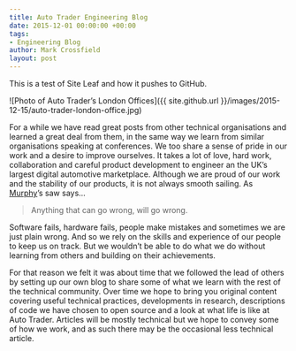 ```yaml
---
title: Auto Trader Engineering Blog
date: 2015-12-01 00:00:00 +00:00
tags:
- Engineering Blog
author: Mark Crossfield
layout: post
---
```


This is a test of Site Leaf and how it pushes to GitHub.

!\[Photo of Auto Trader’s London Offices\]({{ site.github.url }}/images/2015-12-15/auto-trader-london-office.jpg)

For a while we have read great posts from other technical organisations and learned a great deal from them, in the same way we learn from similar organisations speaking at conferences. We too share a sense of pride in our work and a desire to improve ourselves. It takes a lot of love, hard work, collaboration and careful product development to engineer an the UK’s largest digital automotive marketplace. Although we are proud of our work and the stability of our products, it is not always smooth sailing. As [Murphy](https://en.wikipedia.org/wiki/Edward_A._Murphy_Jr.)’s saw says…

> Anything that can go wrong, will go wrong.

Software fails, hardware fails, people make mistakes and sometimes we are just plain wrong. And so we rely on the skills and experience of our people to keep us on track. But we wouldn’t be able to do what we do without learning from others and building on their achievements.

For that reason we felt it was about time that we followed the lead of others by setting up our own blog to share some of what we learn with the rest of the technical community. Over time we hope to bring you original content covering useful technical practices, developments in research, descriptions of code we have chosen to open source and a look at what life is like at Auto Trader. Articles will be mostly technical but we hope to convey some of how we work, and as such there may be the occasional less technical article.
<!--stackedit_data:
eyJoaXN0b3J5IjpbLTEzMDgzMTIwNzldfQ==
-->